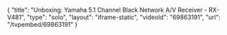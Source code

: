 {
    "title": "Unboxing: Yamaha 5.1 Channel Black Network A\/V Receiver - RX-V481",
    "type": "solo",
    "layout": "iframe-static",
    "videoId": "69863191",
    "url": "\/tvpembed\/69863191"
}